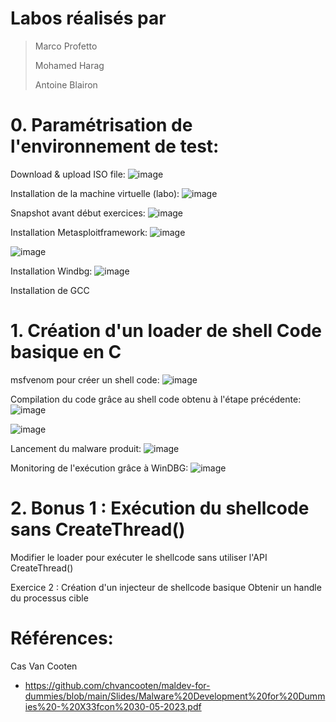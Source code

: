 
# Labos réalisés par
>Marco Profetto
>
>Mohamed Harag
>
>Antoine Blairon


# 0. Paramétrisation de l'environnement de test:
Download & upload ISO file:
![image](https://github.com/user-attachments/assets/d218bd6b-5807-425b-8d50-326c37265e8d)

Installation de la machine virtuelle (labo):
![image](https://github.com/user-attachments/assets/19c93366-97ff-4bdb-adb4-a1a6e97c772d)

Snapshot avant début exercices:
![image](https://github.com/user-attachments/assets/cb6766d4-12c6-4be4-80f3-d8f5117cfde1)

Installation Metasploitframework:
![image](https://github.com/user-attachments/assets/a4c95507-bff6-467f-a464-9f7a351bf59b)

![image](https://github.com/user-attachments/assets/68da3cdf-80c9-4cd5-b35b-e4550a593e7f)

Installation Windbg:
![image](https://github.com/user-attachments/assets/707355be-62eb-49c0-8a3d-8fb3b3b1ab85)

Installation de GCC

# 1. Création d'un loader de shell Code basique en C

msfvenom pour créer un shell code:
![image](https://github.com/user-attachments/assets/429a8f32-0588-4fb1-a6be-2862c18ba29d)

Compilation du code grâce au shell code obtenu à l'étape précédente:
![image](https://github.com/user-attachments/assets/eabeaad4-bdc2-4bd9-9dba-7c1bfcafcb58)

![image](https://github.com/user-attachments/assets/7a41d271-3fa4-4d1b-9868-d9f7091cb746)

Lancement du malware produit:
![image](https://github.com/user-attachments/assets/685dcc1a-6b79-4deb-b8be-e8f1f777f470)

Monitoring de l'exécution grâce à WinDBG:
![image](https://github.com/user-attachments/assets/bbf12d14-d3fd-428c-b902-33e50e3787ee)

# 2. Bonus 1 : Exécution du shellcode sans CreateThread()
Modifier le loader pour exécuter le shellcode sans utiliser l'API CreateThread()



Exercice 2 : Création d'un injecteur de shellcode basique
Obtenir un handle du processus cible


# Références:
Cas Van Cooten
- https://github.com/chvancooten/maldev-for-dummies/blob/main/Slides/Malware%20Development%20for%20Dummies%20-%20X33fcon%2030-05-2023.pdf
